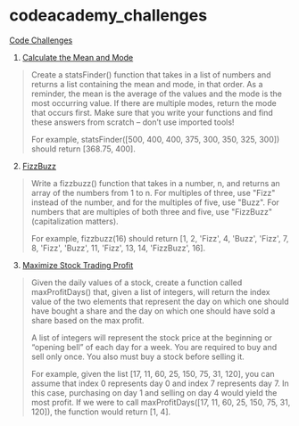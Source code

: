 # codeacademy_challenges

[Code Challenges](https://www.codecademy.com/code-challenges)


1. [Calculate the Mean and Mode](https://github.com/EreminD/codeacademy_challenges/blob/main/CalculateTheMeanAndMode.js)
> Create a statsFinder() function that takes in a list of numbers and returns a list containing the mean and mode, in that order. As a reminder, the mean is the average of the values and the mode is the most occurring value. If there are multiple modes, return the mode that occurs first. Make sure that you write your functions and find these answers from scratch – don’t use imported tools!
> 
> For example, statsFinder([500, 400, 400, 375, 300, 350, 325, 300]) should return [368.75, 400].
2. [FizzBuzz](https://github.com/EreminD/codeacademy_challenges/blob/main/FizzBuzz.js)
> Write a fizzbuzz() function that takes in a number, n, and returns an array of the numbers from 1 to n. For multiples of three, use "Fizz" instead of the number, and for the multiples of five, use "Buzz". For numbers that are multiples of both three and five, use "FizzBuzz" (capitalization matters).
> 
> For example, fizzbuzz(16) should return [1, 2, 'Fizz', 4, 'Buzz', 'Fizz', 7, 8, 'Fizz', 'Buzz', 11, 'Fizz', 13, 14, 'FizzBuzz', 16].
3. [Maximize Stock Trading Profit](https://github.com/EreminD/codeacademy_challenges/blob/main/MaximizeStockTradingProfit.js)
> Given the daily values of a stock, create a function called maxProfitDays() that, given a list of integers, will return the index value of the two elements that represent the day on which one should have bought a share and the day on which one should have sold a share based on the max profit.
> 
> A list of integers will represent the stock price at the beginning or “opening bell” of each day for a week. You are required to buy and sell only once. You also must buy a stock before selling it.
> 
> For example, given the list [17, 11, 60, 25, 150, 75, 31, 120], you can assume that index 0 represents day 0 and index 7 represents day 7. In this case, purchasing on day 1 and selling on day 4 would yield the most profit. If we were to call maxProfitDays([17, 11, 60, 25, 150, 75, 31, 120]), the function would return [1, 4].
